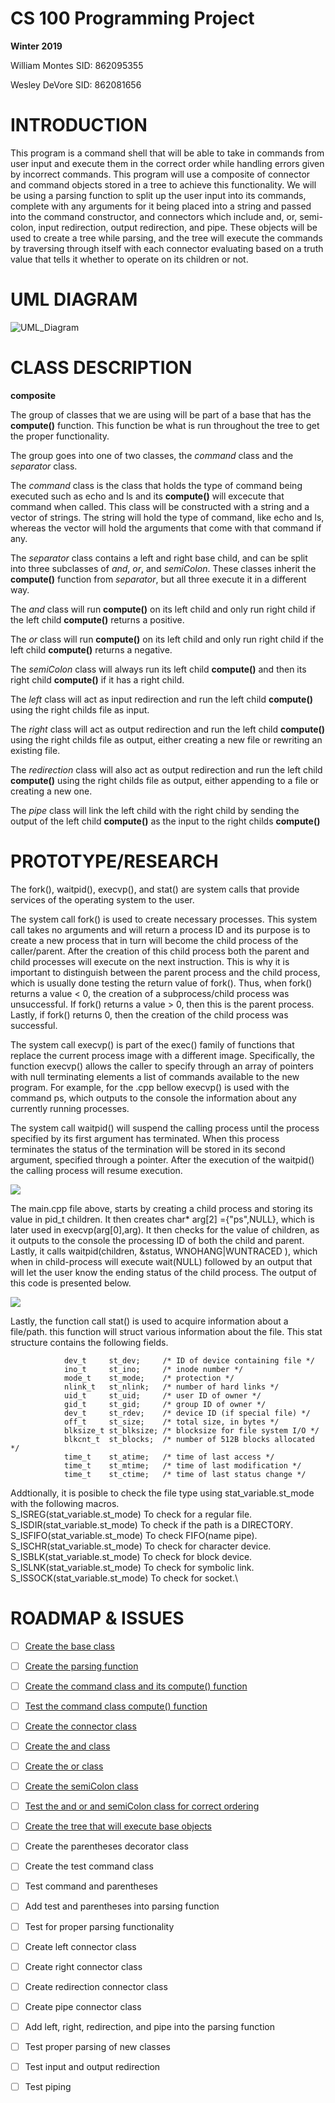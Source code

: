

# CS 100 Programming Project
**Winter 2019**

William Montes SID: 862095355

Wesley DeVore	 SID: 862081656


# INTRODUCTION

This program is a command shell that will be able to take in commands from user input and execute them in the correct order while handling errors given by incorrect commands. This program will use a composite of connector and command objects stored in a tree to achieve this functionality. We will be using a parsing function to split up the user input into its commands, complete with any arguments for it being placed into a string and passed into the command constructor, and connectors which include and, or, semi-colon, input redirection, output redirection, and pipe. These objects will be used to create a tree while parsing, and the tree will execute the commands by traversing through itself with each connector evaluating based on a truth value that tells it whether to operate on its children or not.

# UML DIAGRAM

![UML_Diagram](/images/uml_100.jpeg)

# CLASS DESCRIPTION

**composite**

The group of classes that we are using will be part of a base that has the **compute()** function. This function be what is run throughout the tree to get the proper functionality.

The group goes into one of two classes, the *command* class and the *separator* class.

The *command* class is the class that holds the type of command being executed such as echo and ls and its **compute()** will excecute that command when called. This class will be constructed with a string and a vector of strings. The string will hold the type of command, like echo and ls, whereas the vector will hold the arguments that come with that command if any.

The *separator* class contains a left and right base child, and can be split into three subclasses of *and*, *or*, and *semiColon*. These classes inherit the **compute()** function from *separator*, but all three execute it in a different way. 

The *and* class will run **compute()** on its left child and only run right child if the left child **compute()** returns a positive. 

The *or* class will run **compute()** on its left child and only run right child if the left child **compute()** returns a negative. 

The *semiColon* class will always run its left child **compute()** and then its right child **compute()** if it has a right child.

The *left* class will act as input redirection and run the left child **compute()** using the right childs file as input.

The *right* class will act as output redirection and run the left child **compute()** using the right childs file as output, either creating a new file or rewriting an existing file.

The *redirection* class will also act as output redirection and run the left child **compute()** using the right childs file as output, either appending to a file or creating a new one.

The *pipe* class will link the left child with the right child by sending the output of the left child **compute()** as the input to the right childs **compute()**

# PROTOTYPE/RESEARCH
The fork(), waitpid(), execvp(), and stat() are system calls that provide services of the operating system to the user. 

The system call fork() is used to create necessary processes. This system call takes no arguments and will return a process ID and its
purpose is to create a new process that in turn will become the child process of the caller/parent. After the creation of this child process both the parent and child processes will execute on the next instruction. This is why it is important to distinguish between the parent process and the child process, which is usually done testing the return value of fork(). Thus, when fork() returns a value < 0, the creation of a subprocess/child process was unsuccessful. If fork() returns a value > 0,  then this is the parent process. Lastly, if fork() returns 0, then the creation of the child process was successful. 

The system call execvp()  is part of the exec() family of functions that replace the current process image with a different image. Specifically, the function execvp() allows the caller to specify through an array of pointers with null terminating elements a list of commands available to the new program. For example, for the .cpp bellow execvp() is used with the command ps, which outputs to the console the information about any currently running processes. 

The system call waitpid() will suspend the calling process until the process specified by its first argument has terminated. When this process terminates the status of the termination will be stored in its second argument, specified through a pointer. After the execution of the waitpid() the calling process will resume execution. 

![](images/main.png)


The main.cpp file above, starts by creating a child process and storing its value in pid_t children. It then creates char* arg[2] ={"ps",NULL}, which is later used in execvp(arg[0],arg). It then checks for the value of children, as it outputs to the console the processing ID of both the child and parent. Lastly, it calls waitpid(children, &status, WNOHANG|WUNTRACED ), which when in child-process will execute wait(NULL) followed by an output that will let the user know the ending status of the child process. The output of this code is presented below.

![](images/output.jpg)

Lastly, the function call stat() is used to acquire information about a file/path. this function will struct various information about the file. This stat structure contains the following fields. 


                dev_t     st_dev;     /* ID of device containing file */
                ino_t     st_ino;     /* inode number */
                mode_t    st_mode;    /* protection */
                nlink_t   st_nlink;   /* number of hard links */
                uid_t     st_uid;     /* user ID of owner */
                gid_t     st_gid;     /* group ID of owner */
                dev_t     st_rdev;    /* device ID (if special file) */
                off_t     st_size;    /* total size, in bytes */
                blksize_t st_blksize; /* blocksize for file system I/O */
                blkcnt_t  st_blocks;  /* number of 512B blocks allocated */
                time_t    st_atime;   /* time of last access */
                time_t    st_mtime;   /* time of last modification */
                time_t    st_ctime;   /* time of last status change */ 


Addtionally, it is posible to check the file type using stat_variable.st_mode with the following macros.\
S_ISREG(stat_variable.st_mode)  To check for a regular file.\
S_ISDIR(stat_variable.st_mode)  To check if the path is a DIRECTORY.\
S_ISFIFO(stat_variable.st_mode) To check FIFO(name pipe).\
S_ISCHR(stat_variable.st_mode)  To check for character device.\
S_ISBLK(stat_variable.st_mode)  To check for block device.\
S_ISLNK(stat_variable.st_mode)  To check for symbolic link.\
S_ISSOCK(stat_variable.st_mode) To check for socket.\



# ROADMAP & ISSUES

- [ ] [Create the base class](https://github.com/cs100/assignment-cs-100-wes-will/issues/4#issue-406038685)

- [ ] [Create the parsing function](https://github.com/cs100/assignment-cs-100-wes-will/issues/2#issue-406038594)

- [ ] [Create the command class and its compute() function](https://github.com/cs100/assignment-cs-100-wes-will/issues/6#issue-406038747)

- [ ] [Test the command class compute() function](https://github.com/cs100/assignment-cs-100-wes-will/issues/7#issue-406038798)

- [ ] [Create the connector class](https://github.com/cs100/assignment-cs-100-wes-will/issues/5#issue-406038698)

- [ ] [Create the and class](https://github.com/cs100/assignment-cs-100-wes-will/issues/8#issue-406038829)

- [ ] [Create the or class](https://github.com/cs100/assignment-cs-100-wes-will/issues/9#issue-406038852)

- [ ] [Create the semiColon class](https://github.com/cs100/assignment-cs-100-wes-will/issues/10#issue-406038892)

- [ ] [Test the and or and semiColon class for correct ordering](https://github.com/cs100/assignment-cs-100-wes-will/issues/11#issue-406038956)

- [ ] [Create the tree that will execute base objects](https://github.com/cs100/assignment-cs-100-wes-will/issues/12#issue-406039017)

- [ ] Create the parentheses decorator class

- [ ] Create the test command class

- [ ] Test command and parentheses

- [ ] Add test and parentheses into parsing function

- [ ] Test for proper parsing functionality

- [ ] Create left connector class

- [ ] Create right connector class

- [ ] Create redirection connector class

- [ ] Create pipe connector class

- [ ] Add left, right, redirection, and pipe into the parsing function

- [ ] Test proper parsing of new classes

- [ ] Test input and output redirection

- [ ] Test piping

